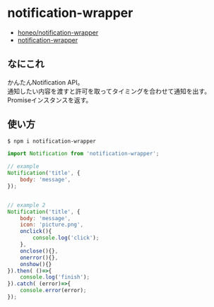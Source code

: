 # notification-wrapper
* [honeo/notification-wrapper](https://github.com/honeo/notification-wrapper)  
* [notification-wrapper](https://www.npmjs.com/package/notification-wrapper)

## なにこれ
かんたんNotification API。  
通知したい内容を渡すと許可を取ってタイミングを合わせて通知を出す。  
Promiseインスタンスを返す。

## 使い方
```sh
$ npm i notification-wrapper
```
```js
import Notification from 'notification-wrapper';

// example
Notification('title', {
	body: 'message',
});


// example 2
Notification('title', {
	body: 'message',
	icon: 'picture.png',
	onclick(){
		console.log('click');
	},
	onclose(){},
	onerror(){},
	onshow(){}
}).then( ()=>{
	console.log('finish');
}).catch( (error)=>{
	console.error(error);
});
```

